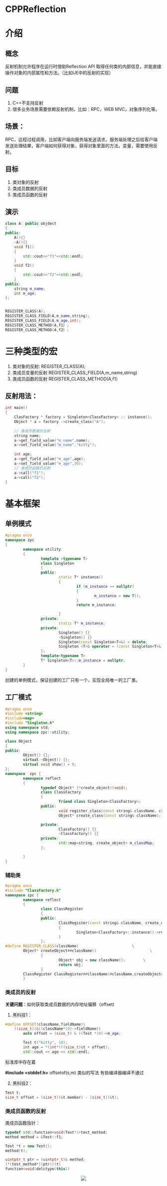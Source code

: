 # CPPReflection
# 介绍
## 概念
反射机制允许程序在运行时借助Reflection API 取得任何类的内部信息，并能直接操作对象的内部属性和方法。（比如UE中的反射的实现）<br>


## 问题
1. C++不支持反射
2. 很多业务场景需要依赖反射机制，比如：RPC，WEB MVC，对象序列化等。
## 场景：
RPC，远程过程调用，比如客户端向服务端发送请求，服务端处理之后给客户端发送处理结果，客户端如何获得对象，获得对象里面的方法，变量，需要使用反射。
## 目标
1. 类对象的反射
2. 类成员数据的反射
3. 类成员函数的反射

## 演示
``` C++
class A: public objdect
{
public:
    A(){}
    ~A(){}
    void f1()
    {
        std::cout<<"f1"<<std::endl;
    }
    void f2()
    {
        std::cout<<"f2"<<std::endl;
    }
public:
    string m_name;
    int m_age;
};


REGISTER_CLASS(A);
REGISTER_CLASS_FIELD(A,m_name,string);
REGISTER_CLASS_FIELD(A,m_age,int);
REGISTER_CLASS_METHOD(A,f1）;
REGISTER_CLASS_METHOD(A,f2）;

```

# 三种类型的宏
1. 类对象的反射:
REGISTER_CLASS(A);
2. 类成员变量的反射
REGISTER_CLASS_FIELD(A,m_name,string)
3. 类成员函数的反射
REGISTER_CLASS_METHOD(A,f1）

## 反射用法：
``` C++
int main()
{
    ClasFactory * factory = Singleton<ClassFactory> :: instance();
    Object * a = factory ->create_class("A");
    
    // 类成员数据的反射
    string name;
    a->get_field_value("m_name",name);
    a->set_field_value("m_name","kitty");
    
    int age;
    a->get_field_value("m_age",age);
    a->set_field_value("m_age",30);
    // 类成员函数的反射
    a->call("f1");
    a->call("f2");
}
```

# 基本框架
## 单例模式
```C++
#pragma once
namespace zpc
{
        namespace utility
        {
                template <typename T>
                class Singleton
                {
                public:
                        static T* instance()
                        {
                                if (m_instance == nullptr)
                                {
                                        m_instance = new T();
                                }
                                return m_instance;

                        }
                private:
                        static T* m_instance;
                private:
                        Singleton() {}
                        ~Singleton() {}
                        Singleton(const Singleton<T>&) = delete;
                        Singleton <T>& operator = (const Singleton<T>&) = delete;
                };
                template<typename T>
                T* Singleton<T>::m_instance = nullptr;
        }
}
```
创建的单例模式，保证创建的工厂只有一个，实现全局唯一的工厂类。
## 工厂模式
```C++
#pragma once
#include <string>
#include<map>
#include "Singleton.h"
using namespace std;
using namespace zpc::utility;

class Object
{
public:
        Object() {};
        virtual ~Object() {};
        virtual void show() = 0;
};
namespace  zpc {
        namespace reflect
        {
                typedef Object* (*create_object)(void);
                class ClassFactory
                {
                        friend class Singleton<ClassFactory>;
                public:
                        void register_class(const string& className, create_object method);
                        Object* create_class(const string& className);

                private:
                        ClassFactory() {}
                        ~ClassFactory() {}
                private:
                        std::map<string, create_object> m_classMap;
                };

        }
}

```
### 辅助类
``` C++
#pragma once
#include "ClassFactory.h"
namespace zpc {
        namespace reflect
        {
                class ClassRegister
                {
                public:
                        ClassRegister(const string& className, create_object method)
                        {
                                Singleton<ClassFactory>::instance()->register_class(className, method);
                        }
                };
#define REGISTER_CLASS(className)                        \
        Object* createObject##className()                        \
                {                                                                        \
                        Object* obj = new className();        \
                        return obj;                                                \
                }                                                                        \
        ClassRegister ClassRegister##className(#className,createObject##className)
        }
```


### 类成员的反射
**关键问题**：如何获取类成员数据的内存地址偏移（offset)

1. 黑科技1：
``` C++
#define OFFSET(className,fieldName)\
    ((size_t)(&((className*)0)->fieldName))
        auto offset = (size_t) & ((Test *)0)->m_age;

        Test t("kitty", 18);
        int age = *(int*)((size_t)&t + offset);
        std::cout << age << std::endl;
```
标准库中存在着

**#include <stddef.h>** 
offsetof(s,m) 类似的写法
有些编译器编译不通过

2. 黑科技2：
``` C++
Test t;
size_t offset = (size_t)(&t.member) - (size_t)(&t);
```

### 类成员函数的反射
类成员函数指针：
``` C++ 
typedef std::function<void(Test*)>test_method;
method method = &Test::f1;

Test *t = new Test();
method(t);

uintptr_t ptr = (uintptr_t)& method;
(*(test_method*)(ptr))(t)
function<void(delctype(this))
```
<div align="center"> <img src="https://visitor-badge.glitch.me/badge?page_id=sun0225SUN" /> </div>
